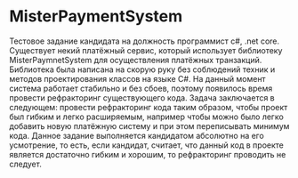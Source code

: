 # MisterPaymentSystem
Тестовое задание кандидата на должность программист c#, .net core. Существует некий платёжный сервис, который использует библиотеку MisterPaymnetSystem для осуществления платёжных транзакций. Библиотека была написана на скорую руку без соблюдений техник и методов проектирования классов на языке C#. На данный момент система работает стабильно и без сбоев, поэтому появилось время провести рефракторинг существующего кода. Задача заключается в следующем: провести рефракторинг кода таким образом, чтобы проект был гибким и легко расширяемым, например чтобы можно было легко добавить новую платёжную систему и при этом переписывать минимум кода. Данное задание выполняется кандидатом абсолютно на его усмотрение, то есть, если кандидат, считает, что данный код в проекте является достаточно гибким и хорошим, то рефракторинг проводить не следует.
